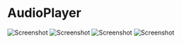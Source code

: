 # AudioPlayer

![Screenshot](https://github.com/valdio/AudioPlayer/blob/master/Screenshots/Screenshot_2016-07-30-13-28-42.png)
![Screenshot](https://github.com/valdio/AudioPlayer/blob/master/Screenshots/Screenshot_2016-08-12-19-31-48.png)
![Screenshot](https://github.com/valdio/AudioPlayer/blob/master/Screenshots/Screenshot_2016-08-12-19-32-09.png)
![Screenshot](https://github.com/valdio/AudioPlayer/blob/master/Screenshots/Screenshot_2016-08-12-19-32-28.png)
